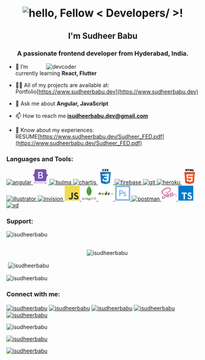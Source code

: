 <h1 align="center"><img width="100" src="https://github.com/anaskhan28/anaskhan28/blob/main/Assest/Hello.gif" alt="hello">, Fellow < Developers/ >!</h1>
  <h2 align="center"> I'm Sudheer Babu </h2>
<h3 align="center">A passionate frontend developer from Hyderabad, India.</h3>
  
 <img align="right" width="400" src="https://camo.githubusercontent.com/5ddf73ad3a205111cf8c686f687fc216c2946a75005718c8da5b837ad9de78c9/68747470733a2f2f7468756d62732e6766796361742e636f6d2f4576696c4e657874446576696c666973682d736d616c6c2e676966" alt="devcoder"/>



- 🌱 I’m currently learning **React, Flutter**

- 👨‍💻 All of my projects are available at: Portfolio[https://www.sudheerbabu.dev](https://www.sudheerbabu.dev)

- 💬 Ask me about **Angular, JavaScript**

- 📫 How to reach me **isudheerbabu.dev@gmail.com**

- 📄 Know about my experiences: RESUME[https://www.sudheerbabu.dev/Sudheer_FED.pdf](https://www.sudheerbabu.dev/Sudheer_FED.pdf)

<h3 align="left">Languages and Tools:</h3>
<p align="left"> <a href="https://angular.io" target="_blank" rel="noreferrer"> <img src="https://angular.io/assets/images/logos/angular/angular.svg" alt="angular" width="40" height="40"/> </a> <a href="https://getbootstrap.com" target="_blank" rel="noreferrer"> <img src="https://raw.githubusercontent.com/devicons/devicon/master/icons/bootstrap/bootstrap-plain-wordmark.svg" alt="bootstrap" width="40" height="40"/> </a> <a href="https://bulma.io/" target="_blank" rel="noreferrer"> <img src="https://raw.githubusercontent.com/gilbarbara/logos/804dc257b59e144eaca5bc6ffd16949752c6f789/logos/bulma.svg" alt="bulma" width="40" height="40"/> </a> <a href="https://www.chartjs.org" target="_blank" rel="noreferrer"> <img src="https://www.chartjs.org/media/logo-title.svg" alt="chartjs" width="40" height="40"/> </a> <a href="https://www.w3schools.com/css/" target="_blank" rel="noreferrer"> <img src="https://raw.githubusercontent.com/devicons/devicon/master/icons/css3/css3-original-wordmark.svg" alt="css3" width="40" height="40"/> </a> <a href="https://firebase.google.com/" target="_blank" rel="noreferrer"> <img src="https://www.vectorlogo.zone/logos/firebase/firebase-icon.svg" alt="firebase" width="40" height="40"/> </a>  <a href="https://git-scm.com/" target="_blank" rel="noreferrer"> <img src="https://www.vectorlogo.zone/logos/git-scm/git-scm-icon.svg" alt="git" width="40" height="40"/> </a> <a href="https://heroku.com" target="_blank" rel="noreferrer"> <img src="https://www.vectorlogo.zone/logos/heroku/heroku-icon.svg" alt="heroku" width="40" height="40"/> </a> <a href="https://www.w3.org/html/" target="_blank" rel="noreferrer"> <img src="https://raw.githubusercontent.com/devicons/devicon/master/icons/html5/html5-original-wordmark.svg" alt="html5" width="40" height="40"/> </a> <a href="https://www.adobe.com/in/products/illustrator.html" target="_blank" rel="noreferrer"> <img src="https://www.vectorlogo.zone/logos/adobe_illustrator/adobe_illustrator-icon.svg" alt="illustrator" width="40" height="40"/> </a> <a href="https://www.invisionapp.com/" target="_blank" rel="noreferrer"> <img src="https://www.vectorlogo.zone/logos/invisionapp/invisionapp-icon.svg" alt="invision" width="40" height="40"/> </a> <a href="https://developer.mozilla.org/en-US/docs/Web/JavaScript" target="_blank" rel="noreferrer"> <img src="https://raw.githubusercontent.com/devicons/devicon/master/icons/javascript/javascript-original.svg" alt="javascript" width="40" height="40"/> </a> <a href="https://www.mongodb.com/" target="_blank" rel="noreferrer"> <img src="https://raw.githubusercontent.com/devicons/devicon/master/icons/mongodb/mongodb-original-wordmark.svg" alt="mongodb" width="40" height="40"/> </a> <a href="https://nodejs.org" target="_blank" rel="noreferrer"> <img src="https://raw.githubusercontent.com/devicons/devicon/master/icons/nodejs/nodejs-original-wordmark.svg" alt="nodejs" width="40" height="40"/> </a> <a href="https://www.photoshop.com/en" target="_blank" rel="noreferrer"> <img src="https://raw.githubusercontent.com/devicons/devicon/master/icons/photoshop/photoshop-line.svg" alt="photoshop" width="40" height="40"/> </a> <a href="https://postman.com" target="_blank" rel="noreferrer"> <img src="https://www.vectorlogo.zone/logos/getpostman/getpostman-icon.svg" alt="postman" width="40" height="40"/> </a> <a href="https://sass-lang.com" target="_blank" rel="noreferrer"> <img src="https://raw.githubusercontent.com/devicons/devicon/master/icons/sass/sass-original.svg" alt="sass" width="40" height="40"/> </a> <a href="https://www.typescriptlang.org/" target="_blank" rel="noreferrer"> <img src="https://raw.githubusercontent.com/devicons/devicon/master/icons/typescript/typescript-original.svg" alt="typescript" width="40" height="40"/> </a> <a href="https://www.adobe.com/products/xd.html" target="_blank" rel="noreferrer"> <img src="https://cdn.worldvectorlogo.com/logos/adobe-xd.svg" alt="xd" width="40" height="40"/> </a> </p>

<h3 align="left">Support:</h3>
<p><a href="https://www.buymeacoffee.com/isudheerbabu"> <img align="left" src="https://cdn.buymeacoffee.com/buttons/v2/default-yellow.png" height="50" width="210" alt="isudheerbabu" /></a></p>
  <br>
  <br>
  

<p><img align="left" src="https://github-readme-stats.vercel.app/api/top-langs?username=isudheerbabu&show_icons=true&locale=en&layout=compact" alt="isudheerbabu" /></p>
<br>
<p>&nbsp;<img align="center" src="https://github-readme-stats.vercel.app/api?username=isudheerbabu&show_icons=true&locale=en" alt="isudheerbabu" /></p>
 

<p><img align="center" src="https://github-readme-streak-stats.herokuapp.com/?user=isudheerbabu&" alt="isudheerbabu" /></p>

<h3 align="left">Connect with me:</h3>
<p align="left">
<a href="https://codepen.io/isudheerbabu" target="blank"><img align="center" src="https://raw.githubusercontent.com/rahuldkjain/github-profile-readme-generator/master/src/images/icons/Social/codepen.svg" alt="isudheerbabu" height="30" width="40" /></a>
<a href="https://twitter.com/isudheerbabu" target="blank"><img align="center" src="https://raw.githubusercontent.com/rahuldkjain/github-profile-readme-generator/master/src/images/icons/Social/twitter.svg" alt="isudheerbabu" height="30" width="40" /></a>
<a href="https://linkedin.com/in/isudheerbabu" target="blank"><img align="center" src="https://raw.githubusercontent.com/rahuldkjain/github-profile-readme-generator/master/src/images/icons/Social/linked-in-alt.svg" alt="isudheerbabu" height="30" width="40" /></a>
<a href="https://www.hackerrank.com/isudheerbabu" target="blank"><img align="center" src="https://raw.githubusercontent.com/rahuldkjain/github-profile-readme-generator/master/src/images/icons/Social/hackerrank.svg" alt="isudheerbabu" height="30" width="40" /></a>
<a href="https://www.leetcode.com/isudheerbabu" target="blank"><img align="center" src="https://raw.githubusercontent.com/rahuldkjain/github-profile-readme-generator/master/src/images/icons/Social/leet-code.svg" alt="isudheerbabu" height="30" width="40" /></a>
</p>

 <p align="left"> <img src="https://komarev.com/ghpvc/?username=isudheerbabu&label=Profile%20views&color=0e75b6&style=flat" alt="isudheerbabu" /> </p>

<p align="left"> <a href="https://github.com/ryo-ma/github-profile-trophy"><img src="https://github-profile-trophy.vercel.app/?username=isudheerbabu" alt="isudheerbabu" /></a> </p>

<p align="left"> <a href="https://twitter.com/isudheerbabu" target="blank"><img src="https://img.shields.io/twitter/follow/isudheerbabu?logo=twitter&style=for-the-badge" alt="isudheerbabu" /></a> </p>

